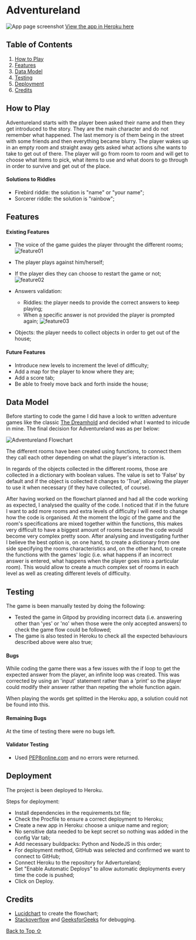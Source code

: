 # Adventureland

![App page screenshot](assets/images/app_screenshot.png)
[View the app in Heroku here](https://adventureland-ana.herokuapp.com/)

## Table of Contents

1. [How to Play](#How-to_play)
2. [Features](#Features)
3. [Data Model](#Data-Model)
4. [Testing](#Testing)
5. [Deployment](#Deployment)
6. [Credits](#Credits)

## How to Play

Adventureland starts with the player been asked their name and then they get introduced to the story. They are the main character and do not remember what happened. The last memory is of them being in the street with some friends and then everything became blurry. The player wakes up in an empty room and straight away gets asked what actions s/he wants to take to get out of there. The player will go from room to room and will get to choose what items to pick, what items to use and what doors to go through in order to survive and get out of the place.

#### Solutions to Riddles
- Firebird riddle: the solution is "name" or "your name";
- Sorcerer riddle: the solution is "rainbow";

## Features
#### Existing Features
- The voice of the game guides the player throught the different rooms;
![feature01](assets/images/features01.png)

- The player plays against him/herself;
- If the player dies they can choose to restart the game or not;
![feature02](assets/images/features02.png)


- Answers validation: 
    - Riddles: the player needs to provide the correct answers to keep playing;
    - When a specific answer is not provided the player is prompted again;
![feature03](assets/images/features03.png)

- Objects: the player needs to collect objects in order to get out of the house;

#### Future Features
- Introduce new levels to increment the level of difficulty;
- Add a map for the player to know where they are;
- Add a score tab;
- Be able to freely move back and forth inside the house;


## Data Model

Before starting to code the game I did have a look to written adventure games like the classic [The Dreamhold](https://eblong.com/zarf/zweb/dreamhold/) and decided what I wanted to inlcude in mine. The final decision for Adventureland was as per below:

![Adventureland Flowchart](assets/images/game-flowchart.png)

The different rooms have been created using functions, to connect them they call each other depending on what the player's interaction is. 

In regards of the objects collected in the different rooms, those are collected in a dictionary with boolean values. The value is set to 'False' by default and if the object is collected it changes to 'True', allowing the player to use it when necessary (if they have collected, of course).

After having worked on the flowchart planned and had all the code working as expected, I analysed the quality of the code. I noticed that if in the future I want to add more rooms and extra levels of difficulty I will need to change how the code is organised. At the moment the logic of the game and the room's specifications are mixed together within the functions, this makes very difficult to have a biggest amount of rooms because the code would become very complex pretty soon. After analysing and investigating further I believe the best option is, on one hand, to create a dictionary from one side specifying the rooms characteristics and, on the other hand, to create the functions with the games' logic (i.e. what happens if an incorrect answer is entered, what happens when the player goes into a particular room). This would allow to create a much complex set of rooms in each level as well as creating different levels of difficulty.


## Testing

The game is been manually tested by doing the following:
- Tested the game in Gitpod by providing incorrect data (i.e. answering other than 'yes' or 'no' when those were the only accepted answers) to check the game flow could be followed;
- The game is also tested in Heroku to check all the expected behaviours described above were also true;

#### Bugs

While coding the game there was a few issues with the if loop to get the expected answer from the player, an infinite loop was created. This was corrected by using an 'input' statement rather than a 'print' so the player could modify their answer rather than repeting the whole function again.

When playing the words get splitted in the Heroku app, a solution could not be found into this.

#### Remaining Bugs

At the time of testing there were no bugs left.

#### Validator Testing

- Used [PEP8online.com](http://pep8online.com/) and no errors were returned.


## Deployment

The project is been deployed to Heroku.

Steps for deployment:
- Install dependencies in the requirements.txt file;
- Check the Procfile to ensure a correct deployment to Heroku;
- Create a new app in Heroku: choose a unique name and region;
- No sensitive data needed to be kept secret so nothing was added in the config Var tab;
- Add necessary buildpacks: Python and NodeJS in this order;
- For deployment method, GitHub was selected and confirmed we want to connect to GitHub;
- Connect Heroku to the repository for Advertureland;
- Set "Enable Automatic Deploys" to allow automatic deployments every time the code is pushed;
- Click on Deploy.


## Credits
- [Lucidchart](https://www.lucidchart.com/pages/) to create the flowchart;
- [Stackoverflow](https://stackoverflow.com/) and [GeeksforGeeks](https://www.geeksforgeeks.org/) for debugging.

[Back to Top ⇧](#Adventureland) 